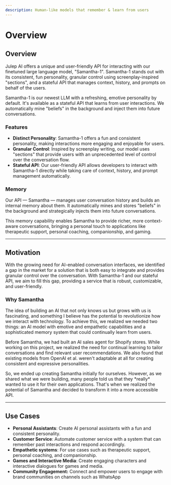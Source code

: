 ```yaml
---
description: Human-like models that remember & learn from users
---
```


# Overview

## Overview

Julep AI offers a unique and user-friendly API for interacting with our finetuned large language model, "Samantha-1". Samantha-1 stands out with its consistent, fun personality, granular control using screenplay-inspired "sections", and a stateful API that manages context, history, and prompts on behalf of the users.

Samantha-1 is our newest LLM with a refreshing, emotive personality by default. It's available as a stateful API that learns from user interactions. We automatically mine "beliefs" in the background and inject them into future conversations.

### Features

* **Distinct Personality**: Samantha-1 offers a fun and consistent personality, making interactions more engaging and enjoyable for users.
* **Granular Control**: Inspired by screenplay writing, our model uses "sections" that provide users with an unprecedented level of control over the conversation flow.
* **Stateful API**: Our user-friendly API allows developers to interact with Samantha-1 directly while taking care of context, history, and prompt management automatically.

### Memory

Our API — Samantha — manages user conversation history and builds an internal memory about them. It automatically mines and stores "beliefs" in the background and strategically injects them into future conversations.

This memory capability enables Samantha to provide richer, more context-aware conversations, bringing a personal touch to applications like therapeutic support, personal coaching, companionship, and gaming.

***

## Motivation

With the growing need for AI-enabled conversation interfaces, we identified a gap in the market for a solution that is both easy to integrate and provides granular control over the conversation. With Samantha-1 and our stateful API, we aim to fill this gap, providing a service that is robust, customizable, and user-friendly.

### Why Samantha

The idea of building an AI that not only knows us but grows with us is fascinating, and something I believe has the potential to revolutionize how we interact with technology. To achieve this, we realized we needed two things: an AI model with emotive and empathetic capabilities and a sophisticated memory system that could continually learn from users.

Before Samantha, we had built an AI sales agent for Shopify stores. While working on this project, we realized the need for continual learning to tailor conversations and find relevant user recommendations. We also found that existing models from OpenAI et al. weren't adaptable at all for creating consistent and expressive personalities.&#x20;

So, we ended up creating Samantha initially for ourselves. However, as we shared what we were building, many people told us that they \*really\* wanted to use it for their own applications. That's when we realized the potential of Samantha and decided to transform it into a more accessible API.

***

## Use Cases

* **Personal Assistants**: Create AI personal assistants with a fun and consistent personality.
* **Customer Service**: Automate customer service with a system that can remember past interactions and respond accordingly.
* **Empathetic systems**: For use cases such as therapeutic support, personal coaching, and companionship.
* **Games and Interactive Media**: Create engaging characters and interactive dialogues for games and media.
* **Community Engagement:** Connect and empower users to engage with brand communities on channels such as WhatsApp
